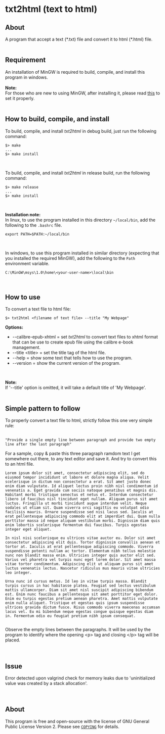 # txt2html (text to html)

## About
A program that accept a text (\*.txt) file and convert it to html (\*.html) file.
<br><br>

## Requirement
An installation of MinGW is required to build, compile, and install this program in windows.<br>
<br>
__Note:__<br>
For those who are new to using MinGW, after installing it, please
read <a target="_blank" href="https://opensource.com/article/20/8/gnu-windows-mingw" title="Use GNU on Windows with MinGW">this</a> to set it properly.
<br><br>

## How to build, compile, and install
To build, compile, and install *txt2html* in debug build, just run the following command:<br>

```
$> make
...
$> make install
```
<br>

To build, compile, and install *txt2html* in release build, run the following command:<br>
```
$> make release
...
$> make install
```
<br>

__Installation note:__<br>
In linux, to use the program installed in this directory ```~/local/bin```, add the following to the ```.bashrc```
file.<br>

```
export PATH=$PATH:~/local/bin
```

<br>

In windows, to use this program installed in similar directory (expecting that you installed the required MinGW), add the following to the ```Path``` environment variable.<br>

```
C:\MinGW\msys\1.0\home\<your-user-name>\local\bin
```

<br>

## How to use
To convert a text file to html file:

```
$> txt2html <filename of text file> --title "My Webpage"
```


__Options:__<br>
* --calibre-epub-xhtml = set *txt2html* to convert text files to xhtml format that can be use to create epub file using the calibre e-book management.
* \--title <title\> = set the title tag of the html file.<br>
* \--help = show some text that tells how to use the program.<br>
* \--version = show the current version of the program.<br>
<br>

__Note:__<br>
If '--title' option is omitted, it will take a default title of 'My Webpage'.
<br><br>

## Simple pattern to follow
To properly convert a text file to html, strictly follow this one very simple
rule:<br>
<br>
```
"Provide a single empty line between paragraph and provide two empty line after the last paragraph"
```

For a sample, copy & paste this three paragraph ramdom text I get somewhere out
there, to any text editor and save it. And try to convert this to an html file.<br>
```
Lorem ipsum dolor sit amet, consectetur adipiscing elit, sed do eiusmod tempor incididunt ut labore et dolore magna aliqua. Velit scelerisque in dictum non consectetur a erat. Sit amet justo donec enim diam vulputate. Id aliquet lectus proin nibh nisl condimentum id venenatis a. Eget gravida cum sociis natoque penatibus et magnis dis. Habitant morbi tristique senectus et netus et. Interdum consectetur libero id faucibus nisl tincidunt eget nullam. Aliquam purus sit amet luctus. Fringilla ut morbi tincidunt augue interdum velit. Neque sodales ut etiam sit. Quam viverra orci sagittis eu volutpat odio facilisis mauris. Ornare suspendisse sed nisi lacus sed. Iaculis at erat pellentesque adipiscing commodo elit at imperdiet dui. Quam nulla porttitor massa id neque aliquam vestibulum morbi. Dignissim diam quis enim lobortis scelerisque fermentum dui faucibus. Turpis egestas integer eget aliquet.

In nisl nisi scelerisque eu ultrices vitae auctor eu. Dolor sit amet consectetur adipiscing elit duis. Tortor dignissim convallis aenean et tortor at. Iaculis at erat pellentesque adipiscing commodo. Viverra suspendisse potenti nullam ac tortor. Elementum nibh tellus molestie nunc non blandit massa enim. Ultricies integer quis auctor elit sed. Varius vel pharetra vel turpis nunc eget lorem dolor. Sit amet massa vitae tortor condimentum. Adipiscing elit ut aliquam purus sit amet luctus venenatis lectus. Nascetur ridiculus mus mauris vitae ultricies leo integer.

Urna nunc id cursus metus. Id leo in vitae turpis massa. Blandit turpis cursus in hac habitasse platea. Feugiat sed lectus vestibulum mattis ullamcorper. Diam sit amet nisl suscipit adipiscing bibendum est. Enim nunc faucibus a pellentesque sit amet porttitor eget dolor. Enim eu turpis egestas pretium aenean pharetra. Amet mattis vulputate enim nulla aliquet. Tristique et egestas quis ipsum suspendisse ultrices gravida dictum fusce. Risus commodo viverra maecenas accumsan lacus vel. Eu mi bibendum neque egestas congue quisque egestas diam in. Fermentum odio eu feugiat pretium nibh ipsum consequat.


```

Observe the empty lines between the paragraphs. It will be used by the program to identify where the opening \<p\> tag and closing \</p\> tag will be placed.<br>
<br><br>

## Issue

Error detected upon valgrind check for memory leaks due to 'uninitialized value was created by a stack allocation'.<br/>
<br/><br/>

## About
This program is free and open-source with the license of GNU General Public
License Version 2. Please see [```COPYING```](COPYING) for details.
<br><br>


